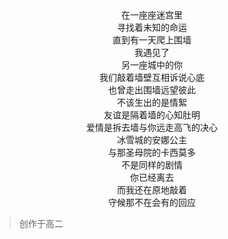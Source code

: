<center>在一座座迷宫里</center>

<center>寻找着未知的命运</center>
    
<center>直到有一天爬上围墙</center>
    
<center>我遇见了</center>
    
<center>另一座城中的你</center>
    
<center>我们敲着墙壁互相诉说心底</center>
    
<center>也曾走出围墙远望彼此</center>
    
<center>不该生出的是情絮</center>
    
<center>友谊是隔着墙的心知肚明</center>
    
<center>爱情是拆去墙与你远走高飞的决心</center>
    
<center>冰雪城的安娜公主</center>
    
<center>与那圣母院的卡西莫多</center>
    
<center>不是同样的剧情</center>


<center>你已经离去</center>
    
<center>而我还在原地敲着</center>
    
<center>守候那不在会有的回应</center>

>创作于高二